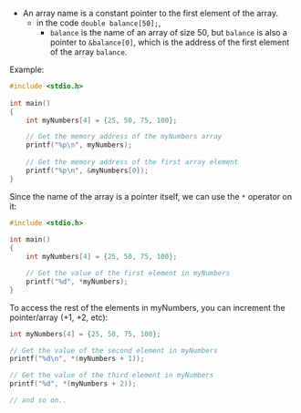 - An array name is a constant pointer to the first element of the array.
	- in the code `double balance[50];`,
		- `balance` is the name of an array of size 50, but `balance` is also a pointer to `&balance[0]`, which is the address of the first element of the array `balance`.

Example:

```C
#include <stdio.h>
 
int main()
{
    int myNumbers[4] = {25, 50, 75, 100};

    // Get the memory address of the myNumbers array
    printf("%p\n", myNumbers);
    
    // Get the memory address of the first array element
    printf("%p\n", &myNumbers[0]);
}
```

Since the name of the array is a pointer itself, we can use the `*` operator on it:

```C
#include <stdio.h>
 
int main()
{
    int myNumbers[4] = {25, 50, 75, 100};

    // Get the value of the first element in myNumbers
    printf("%d", *myNumbers);
}
```

To access the rest of the elements in myNumbers, you can increment the pointer/array (+1, +2, etc):

```C
int myNumbers[4] = {25, 50, 75, 100};

// Get the value of the second element in myNumbers
printf("%d\n", *(myNumbers + 1));

// Get the value of the third element in myNumbers
printf("%d", *(myNumbers + 2));

// and so on..
```
